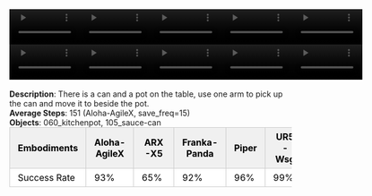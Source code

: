 <!DOCTYPE html>
<html lang="en">
<body>
    <div style="display: flex;">
        <video src="./task_video_clean/move_can_pot/aloha-agilex_head.mp4" controls loop muted autoplay style="width: 25%;"></video>
        <video src="./task_video_clean/move_can_pot/franka-panda_head.mp4" controls loop muted autoplay style="width: 25%;"></video>
        <video src="./task_video_clean/move_can_pot/ARX-X5_head.mp4" controls loop muted autoplay style="width: 25%;"></video>
        <video src="./task_video_clean/move_can_pot/piper_head.mp4" controls loop muted autoplay style="width: 25%;"></video>
        <video src="./task_video_clean/move_can_pot/ur5-wsg_head.mp4" controls loop muted autoplay style="width: 25%;"></video>
    </div>
    <div style="display: flex;">
        <video src="./task_video_clean/move_can_pot/aloha-agilex_world.mp4" controls loop muted autoplay style="width: 25%;"></video>
        <video src="./task_video_clean/move_can_pot/franka-panda_world.mp4" controls loop muted autoplay style="width: 25%;"></video>
        <video src="./task_video_clean/move_can_pot/ARX-X5_world.mp4" controls loop muted autoplay style="width: 25%;"></video>
        <video src="./task_video_clean/move_can_pot/piper_world.mp4" controls loop muted autoplay style="width: 25%;"></video>
        <video src="./task_video_clean/move_can_pot/ur5-wsg_world.mp4" controls loop muted autoplay style="width: 25%;"></video>
    </div>
    <br><b>Description</b>: There is a can and a pot on the table, use one arm to pick up the can and move it to beside the pot.<br>
    <b>Average Steps</b>: 151 (Aloha-AgileX, save_freq=15)<br>
    <b>Objects</b>: 060_kitchenpot, 105_sauce-can<br>
    <table style="margin:0 auto;border-collapse:collapse;width:auto;min-width:180px;background-color:white;">
        <thead>
            <tr style="background:#f0f0f0;">
                <th style="border:1px solid #ccc;padding:6px 14px;color:black;">Embodiments</th>
                <th style="border:1px solid #ccc;padding:6px 14px;color:black;">Aloha-AgileX</th>
                <th style="border:1px solid #ccc;padding:6px 14px;color:black;">ARX-X5</th>
                <th style="border:1px solid #ccc;padding:6px 14px;color:black;">Franka-Panda</th>
                <th style="border:1px solid #ccc;padding:6px 14px;color:black;">Piper</th>
                <th style="border:1px solid #ccc;padding:6px 14px;color:black;">UR5-Wsg</th>
            </tr>
        </thead>
        <tbody>
            <tr style="background:white;">
                <td style="border:1px solid #ccc;padding:6px 14px;color:black;">Success Rate</td>
                <td style="border:1px solid #ccc;padding:6px 14px;color:black;">93%</td>
                <td style="border:1px solid #ccc;padding:6px 14px;color:black;">65%</td>
                <td style="border:1px solid #ccc;padding:6px 14px;color:black;">92%</td>
                <td style="border:1px solid #ccc;padding:6px 14px;color:black;">96%</td>
                <td style="border:1px solid #ccc;padding:6px 14px;color:black;">99%</td>
            </tr>
        </tbody>
    </table>
</body>
</html>
